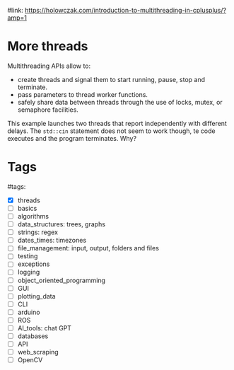 #link: https://holowczak.com/introduction-to-multithreading-in-cplusplus/?amp=1

# More threads

Multithreading APIs allow to:
- create threads and signal them to start running, pause, stop and terminate.
- pass parameters to thread worker functions.
- safely share data between threads through the use of locks, mutex, or semaphore facilities.

This example launches two threads that report independently with different delays. The `std::cin` statement does not seem to work though, te code executes and the program terminates. Why? 

# Tags
#tags: 
- [x] threads
- [ ] basics
- [ ] algorithms
- [ ] data_structures: trees, graphs
- [ ] strings: regex
- [ ] dates_times: timezones
- [ ] file_management: input, output, folders and files
- [ ] testing
- [ ] exceptions
- [ ] logging
- [ ] object_oriented_programming
- [ ] GUI
- [ ] plotting_data
- [ ] CLI
- [ ] arduino
- [ ] ROS
- [ ] AI_tools: chat GPT
- [ ] databases
- [ ] API
- [ ] web_scraping
- [ ] OpenCV
